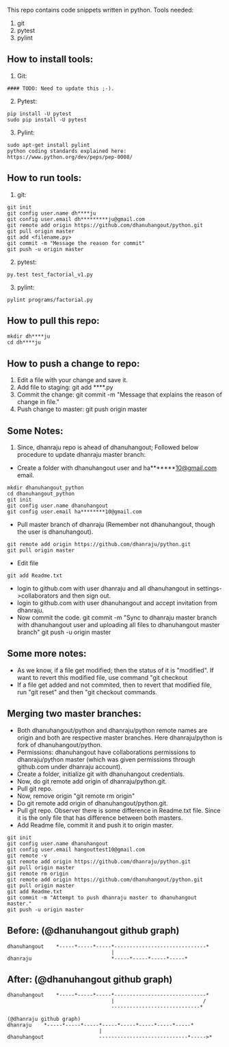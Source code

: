   This repo contains code snippets written in python.
   Tools needed:
   1. git
   2. pytest
   3. pylint


   How to install tools:
   ---------------------
   1. Git:
   ~~~~
   #### TODO: Need to update this ;-).
   ~~~~

   2. Pytest:
   ~~~~
   pip install -U pytest
   sudo pip install -U pytest
   ~~~~

   3. Pylint:
   ~~~~
   sudo apt-get install pylint
   python coding standards explained here: https://www.python.org/dev/peps/pep-0008/
   ~~~~


   How to run tools:
   -----------------
   1. git:
   ~~~~
   git init
   git config user.name dh****ju
   git config user.email dh*********ju@gmail.com
   git remote add origin https://github.com/dhanuhangout/python.git
   git pull origin master
   git add <filename.py>
   git commit -m "Message the reason for commit"
   git push -u origin master
   ~~~~

   2. pytest:
   ~~~~
   py.test test_factorial_v1.py
   ~~~~

   3. pylint:
   ~~~~
   pylint programs/factorial.py
   ~~~~


   How to pull this repo:
   ----------------------
   ~~~~
   mkdir dh****ju
   cd dh****ju
   ~~~~


   How to push a change to repo:
   -----------------------------
   1. Edit a file with your change and save it.
   2. Add file to staging: git add ****.py
   3. Commit the change: git commit -m "Message that explains the reason of change in file."
   4. Push change to master: git push origin master


   Some Notes:
   -----------
   1. Since, dhanraju repo is ahead of dhanuhangout; Followed below procedure to update dhanraju master branch:

   - Create a folder with dhanuhangout user and ha*******10@gmail.com email.
   ~~~~
   mkdir dhanuhangout_python
   cd dhanuhangout_python
   git init
   git config user.name dhanuhangout
   git config user.email ha********10@gmail.com
   ~~~~
   - Pull master branch of dhanraju (Remember not dhanuhangout, though the user is
   dhanuhangout).
   ~~~~
   git remote add origin https://github.com/dhanraju/python.git
   git pull origin master
   ~~~~
   - Edit file
   ~~~~
   git add Readme.txt
   ~~~~
   - login to github.com with user dhanraju and all dhanuhangout in
   settings->collaborators and then sign out.
   - login to github.com with user dhanuhangout and accept invitation from
   dhanraju.
   - Now commit the code.
   git commit -m "Sync to dhanraju master branch with dhanuhangout user and
   uploading all files to dhanuhangout master branch"
   git push -u origin master


   Some more notes:
   ----------------
   - As we know, if a file get modified; then the status of it is "modified". If
   want to revert this modified file, use command "git checkout <file name>
   - If a file get added and not commited, then to revert that modified file, run
   "git reset" and then "git checkout <file name> commands.





   Merging two master branches:
   ----------------------------
   - Both dhanuhangout/python and dhanraju/python remote names are origin and both are respective master branches. Here dhanraju/python is fork of dhanuhangout/python.
   - Permissions: dhanuhangout have collaborations permissions to dhanraju/python master (which was given permissions through github.com under dhanraju account).
   - Create a folder, initialize git with dhanuhangout credentials.
   - Now, do git remote add origin of dhanraju/python.git.
   - Pull git repo.
   - Now, remove origin "git remote rm origin"
   - Do git remote add origin of dhanuhangout/python.git.
   - Pull git repo. Observer there is some difference in Readme.txt file. Since it is the only file that has difference between both masters.
   - Add Readme file, commit it and push it to origin master.


   ~~~~
   git init
   git config user.name dhanuhangout
   git config user.email hangouttest10@gmail.com
   git remote -v
   git remote add origin https://github.com/dhanraju/python.git
   git pull origin master
   git remote rm origin
   git remote add origin https://github.com/dhanuhangout/python.git
   git pull origin master
   git add Readme.txt 
   git commit -m "Attempt to push dhanraju master to dhanuhangout master."
   git push -u origin master
   ~~~~





   Before: (@dhanuhangout github graph)
   -------
   ~~~~
   dhanuhangout    *-----*-----*-----*------------------------------*
                                     |
   dhanraju                          *-----*-----*-----*-----*
   ~~~~

   After: (@dhanuhangout github graph)
   ------
   ~~~~
   dhanuhangout    *-----*-----*-----*------------------------------*
                                     |                             /
                                     -----------------------------*

   (@dhanraju github graph)
   dhanraju    *-----*-----*-----*-----*-----*-----*-----*-----*
                                 |                             
   dhanuhangout                  -----------------------------*----->*
   ~~~~
